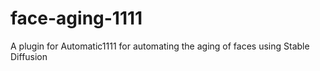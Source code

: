 # face-aging-1111
A plugin for Automatic1111 for automating the aging of faces using Stable Diffusion
